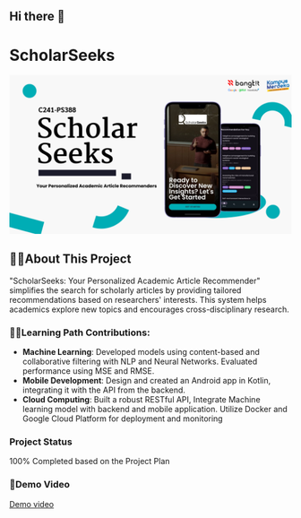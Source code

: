 ## Hi there 👋

<!--

**Here are some ideas to get you started:**

 A short introduction - what is your organization all about?
 Contribution guidelines - how can the community get involved?
 Useful resources - where can the community find your docs? Is there anything else the community should know?
 Fun facts - what does your team eat for breakfast?
🧙 Remember, you can do mighty things with the power of [Markdown](https://docs.github.com/github/writing-on-github/getting-started-with-writing-and-formatting-on-github/basic-writing-and-formatting-syntax)
-->
# ScholarSeeks

<img src="https://github.com/capstone-bangkidss/.github/blob/main/ScholarSeeks%20background.png" alt="ScholarSeeks Background">

## 🙋‍♀️About This Project

"ScholarSeeks: Your Personalized Academic Article Recommender" simplifies the search for scholarly articles by providing tailored recommendations based on researchers' interests. This system helps academics explore new topics and encourages cross-disciplinary research.

### 👩‍💻Learning Path Contributions:

- **Machine Learning**: Developed models using content-based and collaborative filtering with NLP and Neural Networks. Evaluated performance using MSE and RMSE.
- **Mobile Development**: Design and created an Android app in Kotlin, integrating it with the API from the backend.
- **Cloud Computing**: Built a robust RESTful API, Integrate Machine learning model with backend and mobile application. Utilize Docker and Google Cloud Platform for deployment and monitoring

### Project Status

100% Completed based on the Project Plan

### 🍿Demo Video

[Demo video](https://youtu.be/DmHi8i2hGVI)
